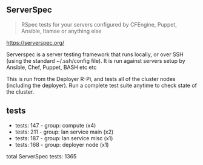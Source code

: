 ServerSpec
----------

> RSpec tests for your servers configured by CFEngine, Puppet, Ansible, Itamae or anything else

https://serverspec.org/

Serverspec is a server testing framework that runs locally, or over SSH (using the standard ~/.ssh/config file). It is run against servers setup by Ansible, Chef, Puppet, BASH etc etc

This is run from the Deployer R-Pi, and tests all of the cluster nodes (including the deployer). Run a complete test suite anytime to check state of the cluster.

## tests

* tests: 147 - group: compute (x4)
* tests: 211 - group: lan service main (x2)
* tests: 187 - group: lan service misc (x1)
* tests: 168 - group: deployer node (x1)

total ServerSpec tests: 1365
